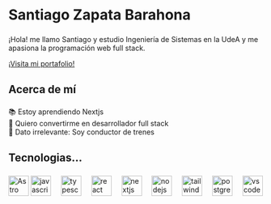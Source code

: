 <h1 align="left">Santiago Zapata Barahona</h1>

###

<p align="left">¡Hola! me llamo Santiago y estudio Ingeniería de Sistemas en la UdeA y me apasiona la programación web full stack.</p>
<a href="https://portafolio-santiago-zapata-barahonas-projects.vercel.app/">
  ¡Visita mi portafolio!
</a>

###

<h2 align="left">Acerca de mí</h2>

###

<p align="left">📚 Estoy aprendiendo Nextjs<br>🎯 Quiero convertirme en desarrollador full stack<br>🎲 Dato irrelevante: Soy conductor de trenes</p>

###

<h2 align="left">Tecnologias...</h2>

###

<div align="left">
  <img src="https://cdn.flyonui.com/fy-assets/icons/astro-icon.png" height="40" width="40" alt="Astro"/>
  <img src="https://cdn.jsdelivr.net/gh/devicons/devicon/icons/javascript/javascript-original.svg" height="40" alt="javascript logo"  />
  <img width="12" />
  <img src="https://cdn.jsdelivr.net/gh/devicons/devicon/icons/typescript/typescript-original.svg" height="40" alt="typescript logo"  />
  <img width="12" />
  <img src="https://cdn.jsdelivr.net/gh/devicons/devicon/icons/react/react-original.svg" height="40" alt="react logo"  />
  <img width="12" />
  <img src="https://cdn.jsdelivr.net/gh/devicons/devicon/icons/nextjs/nextjs-original.svg" height="40" alt="nextjs logo"  />
  <img width="12" />
  <img src="https://cdn.jsdelivr.net/gh/devicons/devicon/icons/nodejs/nodejs-original.svg" height="40" alt="nodejs logo"  />
  <img width="12" />
  <img src="https://cdn.jsdelivr.net/gh/devicons/devicon/icons/tailwindcss/tailwindcss-original-wordmark.svg" height="40" alt="tailwindcss logo"  />
  <img width="12" />
  <img src="https://cdn.jsdelivr.net/gh/devicons/devicon/icons/postgresql/postgresql-original.svg" height="40" alt="postgresql logo"  />
  <img width="12" />
  <img src="https://cdn.jsdelivr.net/gh/devicons/devicon/icons/vscode/vscode-original.svg" height="40" alt="vscode logo"  />  
</div>

###
